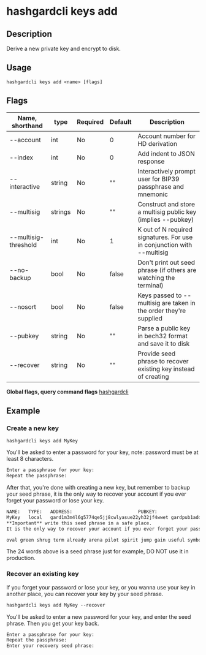 # hashgardcli keys add

## Description

Derive a new private key and encrypt to disk.

## Usage

```
hashgardcli keys add <name> [flags]
```

## Flags

| Name, shorthand      | type  | Required  | Default| Description                                                         |
| --------------- | --------- | ----------------------------------------------------------------- | ----------------------------------------------------------------- | ----------------------------------------------------------------- |
| --account       | int | No| 0 | Account number for HD derivation                      |
| --index         | int | No| 0 | Add indent to JSON response          |
| --interactive | string | No| "" | Interactively prompt user for BIP39 passphrase and mnemonic|
| --multisig | strings | No| "" |  Construct and store a multisig public key (implies --pubkey)|
| --multisig-threshold | int | No| 1 |K out of N required signatures. For use in conjunction with --multisig|
| --no-backup     | bool | No| false |Don't print out seed phrase (if others are watching the terminal) |
| --nosort | bool | No| false |Keys passed to --multisig are taken in the order they're supplied |
| --pubkey | string | No| "" | Parse a public key in bech32 format and save it to disk|
| --recover       | string | No| "" |  Provide seed phrase to recover existing key instead of creating            |

**Global flags, query command flags** [hashgardcli](../README.md)

## Example

### Create a new key

```shell
hashgardcli keys add MyKey
```

You'll be asked to enter a password for your key, note: password must be at least 8 characters.

```txt
Enter a passphrase for your key:
Repeat the passphrase:
```

After that, you're done with creating a new key, but remember to backup your seed phrase, it is the only way to recover your account if you ever forget your password or lose your key.
```txt
NAME:	TYPE:	ADDRESS:						PUBKEY:
MyKey	local	gard1m3m4l6g5774qe5jj8cwlyasue22yh32jf4wwet	gardpub1addwnpepqvu549hgyhnxlveqmtdn2xywygxpgzcsqefxur47zkz4e0e9x67hvjr6r6p
**Important** write this seed phrase in a safe place.
It is the only way to recover your account if you ever forget your password.

oval green shrug term already arena pilot spirit jump gain useful symbol hover grid item concert kiss zero bleak farm capable peanut snack basket
```

The 24 words above is a seed phrase just for example, DO NOT use it in production.


### Recover an existing key

If you forget your password or lose your key, or you wanna use your key in another place, you can recover your key by your seed phrase.

```txt
hashgardcli keys add MyKey --recover
```

You'll be asked to enter a new password for your key, and enter the seed phrase. Then you get your key back.

```txt
Enter a passphrase for your key:
Repeat the passphrase:
Enter your recovery seed phrase:
```

